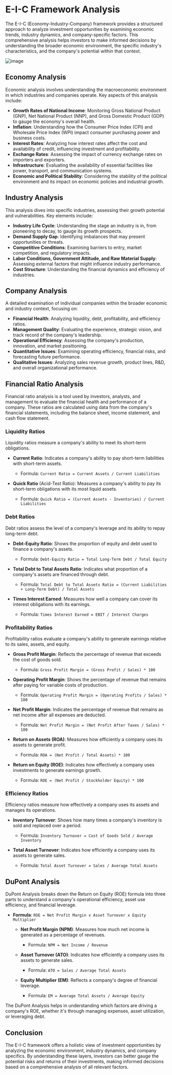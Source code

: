 # E-I-C Framework Analysis

The E-I-C (Economy-Industry-Company) framework provides a structured approach to analyze investment opportunities by examining economic trends, industry dynamics, and company-specific factors. This comprehensive analysis helps investors to make informed decisions by understanding the broader economic environment, the specific industry's characteristics, and the company's potential within that context.

![image](https://github.com/Collegehive/Notes/assets/159722383/331f10d0-bf4d-499d-8e31-ae95752edbcf)



## Economy Analysis

Economic analysis involves understanding the macroeconomic environment in which industries and companies operate. Key aspects of this analysis include:

- **Growth Rates of National Income**: Monitoring Gross National Product (GNP), Net National Product (NNP), and Gross Domestic Product (GDP) to gauge the economy's overall health.
- **Inflation**: Understanding how the Consumer Price Index (CPI) and Wholesale Price Index (WPI) impact consumer purchasing power and business costs.
- **Interest Rates**: Analyzing how interest rates affect the cost and availability of credit, influencing investment and profitability.
- **Exchange Rates**: Assessing the impact of currency exchange rates on importers and exporters.
- **Infrastructure**: Evaluating the availability of essential facilities like power, transport, and communication systems.
- **Economic and Political Stability**: Considering the stability of the political environment and its impact on economic policies and industrial growth.

## Industry Analysis

This analysis dives into specific industries, assessing their growth potential and vulnerabilities. Key elements include:

- **Industry Life Cycle**: Understanding the stage an industry is in, from pioneering to decay, to gauge its growth prospects.
- **Demand Supply Gap**: Identifying imbalances that may present opportunities or threats.
- **Competitive Conditions**: Examining barriers to entry, market competition, and regulatory impacts.
- **Labor Conditions, Government Attitude, and Raw Material Supply**: Assessing external factors that might influence industry performance.
- **Cost Structure**: Understanding the financial dynamics and efficiency of industries.

## Company Analysis

A detailed examination of individual companies within the broader economic and industry context, focusing on:

- **Financial Health**: Analyzing liquidity, debt, profitability, and efficiency ratios.
- **Management Quality**: Evaluating the experience, strategic vision, and track record of the company's leadership.
- **Operational Efficiency**: Assessing the company's production, innovation, and market positioning.
- **Quantitative Issues**: Examining operating efficiency, financial risks, and forecasting future performance.
- **Qualitative Issues**: Analyzing sales revenue growth, product lines, R&D, and overall organizational performance.

## Financial Ratio Analysis

Financial ratio analysis is a tool used by investors, analysts, and management to evaluate the financial health and performance of a company. These ratios are calculated using data from the company's financial statements, including the balance sheet, income statement, and cash flow statement.

### Liquidity Ratios

Liquidity ratios measure a company's ability to meet its short-term obligations.

- **Current Ratio**: Indicates a company's ability to pay short-term liabilities with short-term assets.
  - Formula: `Current Ratio = Current Assets / Current Liabilities`

- **Quick Ratio** (Acid-Test Ratio): Measures a company's ability to pay its short-term obligations with its most liquid assets.
  - Formula: `Quick Ratio = (Current Assets - Inventories) / Current Liabilities`

### Debt Ratios

Debt ratios assess the level of a company's leverage and its ability to repay long-term debt.

- **Debt-Equity Ratio**: Shows the proportion of equity and debt used to finance a company's assets.
  - Formula: `Debt-Equity Ratio = Total Long-Term Debt / Total Equity`

- **Total Debt to Total Assets Ratio**: Indicates what proportion of a company's assets are financed through debt.
  - Formula: `Total Debt to Total Assets Ratio = (Current Liabilities + Long-Term Debt) / Total Assets`

- **Times Interest Earned**: Measures how well a company can cover its interest obligations with its earnings.
  - Formula: `Times Interest Earned = EBIT / Interest Charges`

### Profitability Ratios

Profitability ratios evaluate a company's ability to generate earnings relative to its sales, assets, and equity.

- **Gross Profit Margin**: Reflects the percentage of revenue that exceeds the cost of goods sold.
  - Formula: `Gross Profit Margin = (Gross Profit / Sales) * 100`

- **Operating Profit Margin**: Shows the percentage of revenue that remains after paying for variable costs of production.
  - Formula: `Operating Profit Margin = (Operating Profits / Sales) * 100`

- **Net Profit Margin**: Indicates the percentage of revenue that remains as net income after all expenses are deducted.
  - Formula: `Net Profit Margin = (Net Profit After Taxes / Sales) * 100`

- **Return on Assets (ROA)**: Measures how efficiently a company uses its assets to generate profit.
  - Formula: `ROA = (Net Profit / Total Assets) * 100`

- **Return on Equity (ROE)**: Indicates how effectively a company uses investments to generate earnings growth.
  - Formula: `ROE = (Net Profit / Stockholder Equity) * 100`

### Efficiency Ratios

Efficiency ratios measure how effectively a company uses its assets and manages its operations.

- **Inventory Turnover**: Shows how many times a company's inventory is sold and replaced over a period.
  - Formula: `Inventory Turnover = Cost of Goods Sold / Average Inventory`

- **Total Asset Turnover**: Indicates how efficiently a company uses its assets to generate sales.
  - Formula: `Total Asset Turnover = Sales / Average Total Assets`

## DuPont Analysis

DuPont Analysis breaks down the Return on Equity (ROE) formula into three parts to understand a company's operational efficiency, asset use efficiency, and financial leverage.

- **Formula**: `ROE = Net Profit Margin x Asset Turnover x Equity Multiplier`

  - **Net Profit Margin (NPM)**: Measures how much net income is generated as a percentage of revenues.
    - Formula: `NPM = Net Income / Revenue`

  - **Asset Turnover (ATO)**: Indicates how efficiently a company uses its assets to generate sales.
    - Formula: `ATO = Sales / Average Total Assets`

  - **Equity Multiplier (EM)**: Reflects a company's degree of financial leverage.
    - Formula: `EM = Average Total Assets / Average Equity`

The DuPont Analysis helps in understanding which factors are driving a company's ROE, whether it's through managing expenses, asset utilization, or leveraging debt.

## Conclusion

The E-I-C framework offers a holistic view of investment opportunities by analyzing the economic environment, industry dynamics, and company specifics. By understanding these layers, investors can better gauge the potential risks and returns of their investments, making informed decisions based on a comprehensive analysis of all relevant factors.
